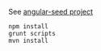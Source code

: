 
See [angular-seed project](https://github.com/angular/angular-seed)

```
npm install
grunt scripts
mvn install
```